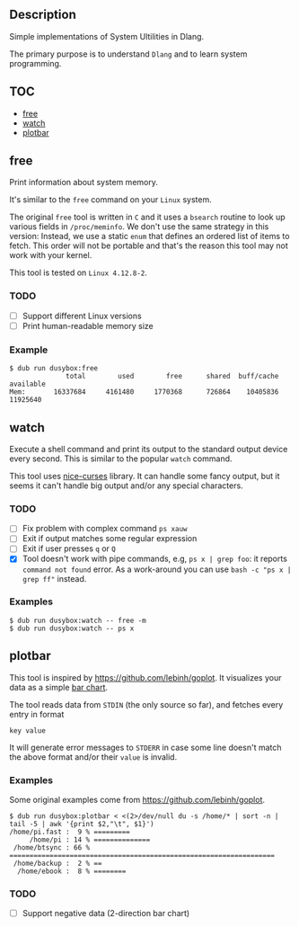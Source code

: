 ## Description

Simple implementations of System Ultilities in Dlang.

The primary purpose is to understand `Dlang`
and to learn system programming.

## TOC

* [free](#free)
* [watch](#watch)
* [plotbar](#plotbar)

## free

Print information about system memory.

It's similar to the `free` command on your `Linux` system.

The original `free` tool is written in `C` and it uses a `bsearch`
routine to look up various fields in `/proc/meminfo`. We don't use
the same strategy in this version: Instead, we use a static `enum` that defines
an ordered list of items to fetch. This order will not be portable
and that's the reason this tool may not work with your kernel.

This tool is tested on `Linux 4.12.8-2`.

### TODO

- [ ] Support different Linux versions
- [ ] Print human-readable memory size

### Example

```
$ dub run dusybox:free
              total        used        free      shared  buff/cache   available
Mem:       16337684     4161480     1770368      726864    10405836    11925640
```

## watch

Execute a shell command and print its output to the standard output device
every second. This is similar to the popular `watch` command.

This tool uses [nice-curses](https://github.com/mpevnev/nice-curses) library.
It can handle some fancy output, but it seems it can't handle big output
and/or any special characters.

### TODO

- [ ] Fix problem with complex command `ps xauw`
- [ ] Exit if output matches some regular expression
- [ ] Exit if user presses `q` or `Q`
- [x] Tool doesn't work with pipe commands, e.g, `ps x | grep foo`:
      it reports `command not found` error. As a work-around you can
      use `bash -c "ps x | grep ff"` instead.

### Examples

```
$ dub run dusybox:watch -- free -m
$ dub run dusybox:watch -- ps x
```

## plotbar

This tool is inspired by https://github.com/lebinh/goplot.
It visualizes your data as a simple [bar chart](https://en.wikipedia.org/wiki/Bar_chart).

The tool reads data from `STDIN` (the only source so far),
and fetches every entry in format

```
key value
```

It will generate error messages to `STDERR` in case some line doesn't
match the above format and/or their `value` is invalid.

### Examples

Some original examples come from https://github.com/lebinh/goplot.

```
$ dub run dusybox:plotbar < <(2>/dev/null du -s /home/* | sort -n | tail -5 | awk '{print $2,"\t", $1}')
/home/pi.fast :  9 % =========
     /home/pi : 14 % ==============
 /home/btsync : 66 % ==================================================================
 /home/backup :  2 % ==
  /home/ebook :  8 % ========
```

### TODO

- [ ] Support negative data (2-direction bar chart)
